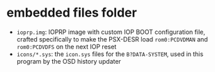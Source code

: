 # embedded files folder

- `ioprp.img`: IOPRP image with custom IOP BOOT configuration file, crafted specifically to make the PSX-DESR load `rom0:PCDVDMAN` and `rom0:PCDVDFS` on the next IOP reset
- `icons/*.sys`: the `icon.sys` files for the `B?DATA-SYSTEM`, used in this program by the OSD history updater
